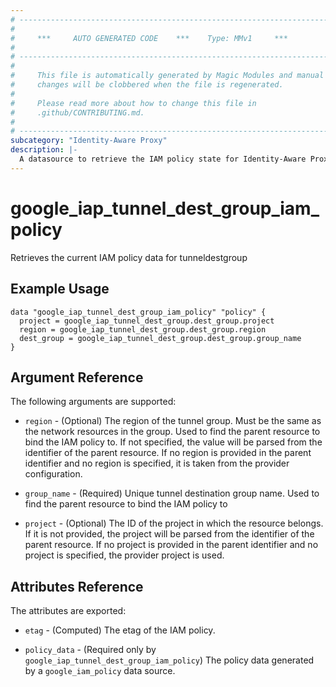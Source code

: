 ```yaml
---
# ----------------------------------------------------------------------------
#
#     ***     AUTO GENERATED CODE    ***    Type: MMv1     ***
#
# ----------------------------------------------------------------------------
#
#     This file is automatically generated by Magic Modules and manual
#     changes will be clobbered when the file is regenerated.
#
#     Please read more about how to change this file in
#     .github/CONTRIBUTING.md.
#
# ----------------------------------------------------------------------------
subcategory: "Identity-Aware Proxy"
description: |-
  A datasource to retrieve the IAM policy state for Identity-Aware Proxy TunnelDestGroup
---
```



# google_iap_tunnel_dest_group_iam_policy

Retrieves the current IAM policy data for tunneldestgroup


## Example Usage


```hcl
data "google_iap_tunnel_dest_group_iam_policy" "policy" {
  project = google_iap_tunnel_dest_group.dest_group.project
  region = google_iap_tunnel_dest_group.dest_group.region
  dest_group = google_iap_tunnel_dest_group.dest_group.group_name
}
```

## Argument Reference

The following arguments are supported:

* `region` - (Optional) The region of the tunnel group. Must be the same as the network resources in the group.
 Used to find the parent resource to bind the IAM policy to. If not specified,
  the value will be parsed from the identifier of the parent resource. If no region is provided in the parent identifier and no
  region is specified, it is taken from the provider configuration.
* `group_name` - (Required) Unique tunnel destination group name. Used to find the parent resource to bind the IAM policy to

* `project` - (Optional) The ID of the project in which the resource belongs.
    If it is not provided, the project will be parsed from the identifier of the parent resource. If no project is provided in the parent identifier and no project is specified, the provider project is used.

## Attributes Reference

The attributes are exported:

* `etag` - (Computed) The etag of the IAM policy.

* `policy_data` - (Required only by `google_iap_tunnel_dest_group_iam_policy`) The policy data generated by
  a `google_iam_policy` data source.
